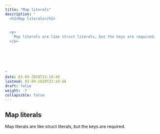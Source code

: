 ```yaml
---
title: "Map literals"
description: "
  <h2>Map literals</h2>
  
  
  <p>
    Map literals are like struct literals, but the keys are required.
  </p>
  

	
		
	

"
date: 03-09-2020T23:19:48
lastmod: 03-09-2020T23:19:48
draft: false
weight: -7
collapsible: false
---
```


  <h2>Map literals</h2>
  
  
  <p>
    Map literals are like struct literals, but the keys are required.
  </p>
  

	
		
	


                                                